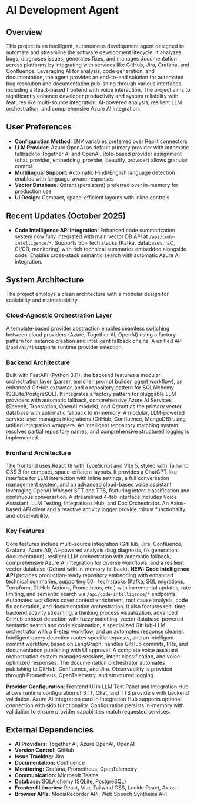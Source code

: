 # AI Development Agent

## Overview
This project is an intelligent, autonomous development agent designed to automate and streamline the software development lifecycle. It analyzes bugs, diagnoses issues, generates fixes, and manages documentation across platforms by integrating with services like GitHub, Jira, Grafana, and Confluence. Leveraging AI for analysis, code generation, and documentation, the agent provides an end-to-end solution for automated bug resolution and documentation publishing through various interfaces including a React-based frontend with voice interaction. The project aims to significantly enhance developer productivity and system reliability with features like multi-source integration, AI-powered analysis, resilient LLM orchestration, and comprehensive Azure AI integration.

## User Preferences
- **Configuration Method**: ENV variables preferred over Replit connectors
- **LLM Provider**: Azure OpenAI as default primary provider with automatic fallback to Together AI and OpenAI. Role-based provider assignment (chat_provider, embedding_provider, beautify_provider) allows granular control.
- **Multilingual Support**: Automatic Hindi/English language detection enabled with language-aware responses
- **Vector Database**: Qdrant (persistent) preferred over in-memory for production use
- **UI Design**: Compact, space-efficient layouts with inline controls

## Recent Updates (October 2025)
- **Code Intelligence API Integration**: Enhanced code summarization system now fully integrated with main vector DB API at `/api/code-intelligence/*`. Supports 50+ tech stacks (Kafka, databases, IaC, CI/CD, monitoring) with rich technical summaries embedded alongside code. Enables cross-stack semantic search with automatic Azure AI integration.

## System Architecture
The project employs a clean architecture with a modular design for scalability and maintainability.

### Cloud-Agnostic Orchestration Layer
A template-based provider abstraction enables seamless switching between cloud providers (Azure, Together AI, OpenAI) using a factory pattern for instance creation and intelligent fallback chains. A unified API (`/api/ai/*`) supports runtime provider selection.

### Backend Architecture
Built with FastAPI (Python 3.11), the backend features a modular orchestration layer (parser, enricher, prompt builder, agent workflow), an enhanced GitHub extractor, and a repository pattern for SQLAlchemy (SQLite/PostgreSQL). It integrates a factory pattern for pluggable LLM providers with automatic fallback, comprehensive Azure AI Services (Speech, Translation, OpenAI models), and Qdrant as the primary vector database with automatic fallback to in-memory. A modular, LLM-powered service layer manages integrations (GitHub, Confluence, MongoDB) using unified integration wrappers. An intelligent repository matching system resolves partial repository names, and comprehensive structured logging is implemented.

### Frontend Architecture
The frontend uses React 18 with TypeScript and Vite 5, styled with Tailwind CSS 3 for compact, space-efficient layouts. It provides a ChatGPT-like interface for LLM interaction with inline settings, a full conversation management system, and an advanced cloud-based voice assistant leveraging OpenAI Whisper STT and TTS, featuring intent classification and continuous conversation. A streamlined 4-tab interface includes Voice Assistant, LLM Testing, Integrations Hub, and Doc Orchestrator. An Axios-based API client and a reactive activity logger provide robust functionality and observability.

### Key Features
Core features include multi-source integration (GitHub, Jira, Confluence, Grafana, Azure AI), AI-powered analysis (bug diagnosis, fix generation, documentation), resilient LLM orchestration with automatic fallback, comprehensive Azure AI integration for diverse workflows, and a resilient vector database (Qdrant with in-memory fallback). **NEW: Code Intelligence API** provides production-ready repository embedding with enhanced technical summaries, supporting 50+ tech stacks (Kafka, SQL migrations, Terraform, GitHub Actions, Prometheus, etc.) with incremental updates, rate limiting, and semantic search via `/api/code-intelligence/*` endpoints. Automated workflows cover context enrichment, root cause analysis, code fix generation, and documentation orchestration. It also features real-time backend activity streaming, a thinking process visualization, advanced GitHub context detection with fuzzy matching, vector database-powered semantic search and code explanation, a specialized GitHub-LLM orchestrator with a 6-step workflow, and an automated response cleaner. Intelligent query detection routes specific requests, and an intelligent commit workflow, based on LangGraph, handles GitHub commits, PRs, and documentation publishing with UI approval. A complete voice assistant orchestration system manages sessions, intent classification, and voice-optimized responses. The documentation orchestrator automates publishing to GitHub, Confluence, and Jira. Observability is provided through Prometheus, OpenTelemetry, and structured logging.

**Provider Configuration**: Frontend UI in LLM Test Panel and Integration Hub allows runtime configuration of STT, Chat, and TTS providers with backend validation. Azure AI integration card in Integration Hub supports optional connection with skip functionality. Configuration persists in-memory with validation to ensure provider capabilities match requested services.

## External Dependencies
-   **AI Providers:** Together AI, Azure OpenAI, OpenAI
-   **Version Control:** GitHub
-   **Issue Tracking:** Jira
-   **Documentation:** Confluence
-   **Monitoring:** Grafana, Prometheus, OpenTelemetry
-   **Communication:** Microsoft Teams
-   **Database:** SQLAlchemy (SQLite, PostgreSQL)
-   **Frontend Libraries:** React, Vite, Tailwind CSS, Lucide React, Axios
-   **Browser APIs:** MediaRecorder API, Web Speech Synthesis API